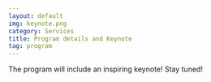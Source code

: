 ```yaml
---
layout: default
img: keynote.png
category: Services
title: Program details and Keynote
tag: program
---
```

  The program will include an inspiring keynote!  Stay tuned!

